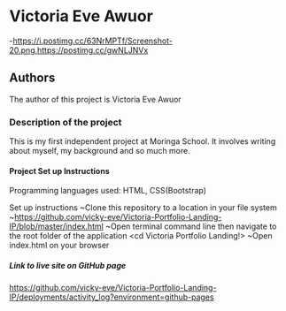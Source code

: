 # Victoria Eve Awuor
-https://i.postimg.cc/63NrMPTf/Screenshot-20.png,https://postimg.cc/gwNLJNVx
## Authors
The author of this project is Victoria Eve Awuor
### Description of the project
This is my first independent project at Moringa School. It involves writing about myself, my background and so much more.
#### Project Set up Instructions

Programming languages used:
HTML,
CSS(Bootstrap)

Set up instructions
    ~Clone this repository to a location in your file system 
    ~https://github.com/vicky-eve/Victoria-Portfolio-Landing-IP/blob/master/index.html
    ~Open terminal command line then navigate to the root folder of the application <cd Victoria Portfolio Landing!>
    ~Open index.html on your browser

##### Link to live site on GitHub page
https://github.com/vicky-eve/Victoria-Portfolio-Landing-IP/deployments/activity_log?environment=github-pages


